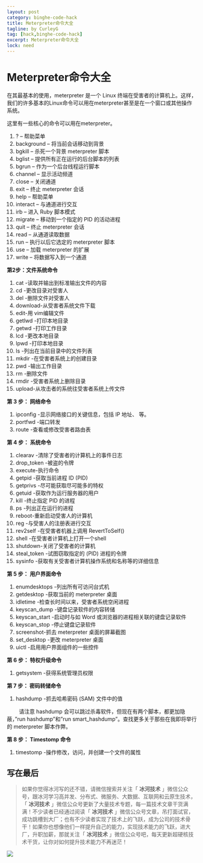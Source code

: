 ```yaml
---
layout: post
category: binghe-code-hack
title: Meterpreter命令大全
tagline: by CurleyG
tag: [hack,binghe-code-hack]
excerpt: Meterpreter命令大全
lock: need
---
```


# Meterpreter命令大全

在其最基本的使用，meterpreter 是一个 Linux 终端在受害者的计算机上。这样，我们的许多基本的Linux命令可以用在meterpreter甚至是在一个窗口或其他操作系统。

这里有一些核心的命令可以用在meterpreter。

1. ? – 帮助菜单
2. background – 将当前会话移动到背景
3. bgkill – 杀死一个背景 meterpreter 脚本
4. bglist – 提供所有正在运行的后台脚本的列表
5. bgrun – 作为一个后台线程运行脚本
6. channel – 显示活动频道
7. close – 关闭通道
8. exit – 终止 meterpreter 会话
9. help – 帮助菜单
10. interact – 与通道进行交互
11. irb – 进入 Ruby 脚本模式
12. migrate – 移动到一个指定的 PID 的活动进程
13. quit – 终止 meterpreter 会话
14. read – 从通道读取数据
15. run – 执行以后它选定的 meterpreter 脚本
16. use – 加载 meterpreter 的扩展
17. write – 将数据写入到一个通道

**第2步：文件系统命令**

1. cat -读取并输出到标准输出文件的内容
2. cd -更改目录对受害人
3. del -删除文件对受害人
4. download-从受害者系统文件下载
5. edit-用 vim编辑文件
6. getlwd -打印本地目录
7. getwd -打印工作目录
8. lcd -更改本地目录
9. lpwd -打印本地目录
10. ls -列出在当前目录中的文件列表
11. mkdir -在受害者系统上的创建目录
12. pwd -输出工作目录
13. rm -删除文件
14. rmdir -受害者系统上删除目录
15. upload-从攻击者的系统往受害者系统上传文件

**第 3 步： 网络命令**

1. ipconfig -显示网络接口的关键信息，包括 IP 地址、 等。
2. portfwd -端口转发
3. route -查看或修改受害者路由表

**第 4 步： 系统命令**

1. clearav -清除了受害者的计算机上的事件日志
2. drop_token -被盗的令牌
3. execute-执行命令
4. getpid -获取当前进程 ID (PID)
5. getprivs -尽可能获取尽可能多的特权
6. getuid -获取作为运行服务器的用户
7. kill -终止指定 PID 的进程
8. ps -列出正在运行的进程
9. reboot-重新启动受害人的计算机
10. reg -与受害人的注册表进行交互
11. rev2self -在受害者机器上调用 RevertToSelf()
12. shell -在受害者计算机上打开一个shell
13. shutdown-关闭了受害者的计算机
14. steal_token -试图窃取指定的 (PID) 进程的令牌
15. sysinfo -获取有关受害者计算机操作系统和名称等的详细信息

**第 5 步： 用户界面命令**

1. enumdesktops -列出所有可访问台式机
2. getdesktop -获取当前的 meterpreter 桌面
3. idletime -检查长时间以来，受害者系统空闲进程
4. keyscan_dump -键盘记录软件的内容转储
5. keyscan_start -启动时与如 Word 或浏览器的进程相关联的键盘记录软件
6. keyscan_stop -停止键盘记录软件
7. screenshot-抓去 meterpreter 桌面的屏幕截图
8. set_desktop -更改 meterpreter 桌面
9. uictl -启用用户界面组件的一些控件

**第 6 步： 特权升级命令**

1. getsystem -获得系统管理员权限

**第 7 步： 密码转储命令**

1. hashdump -抓去哈希密码 (SAM) 文件中的值

　　 请注意 hashdump 会可以跳过杀毒软件，但现在有两个脚本，都更加隐蔽，”run hashdump”和”run smart_hashdump”。查找更多关于那些在我即将举行的 meterpreter 脚本作弊。

**第 8 步： Timestomp 命令**

1. timestomp -操作修改，访问，并创建一个文件的属性


## 写在最后

> 如果你觉得冰河写的还不错，请微信搜索并关注「 **冰河技术** 」微信公众号，跟冰河学习高并发、分布式、微服务、大数据、互联网和云原生技术，「 **冰河技术** 」微信公众号更新了大量技术专题，每一篇技术文章干货满满！不少读者已经通过阅读「 **冰河技术** 」微信公众号文章，吊打面试官，成功跳槽到大厂；也有不少读者实现了技术上的飞跃，成为公司的技术骨干！如果你也想像他们一样提升自己的能力，实现技术能力的飞跃，进大厂，升职加薪，那就关注「 **冰河技术** 」微信公众号吧，每天更新超硬核技术干货，让你对如何提升技术能力不再迷茫！


![](https://img-blog.csdnimg.cn/20200906013715889.png)
